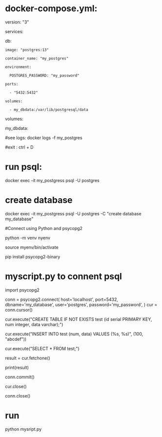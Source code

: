 # docker-compose.yml:

version: "3"

services:

  db:
  
    image: "postgres:13"
    
    container_name: "my_postgres"
    
    environment:
    
      POSTGRES_PASSWORD: "my_password"
      
    ports:
    
      - "5432:5432"
      
    volumes:
    
      - my_dbdata:/var/lib/postgresql/data
      
volumes:

  my_dbdata:
  
#see logs:
docker logs -f my_postgres

#exit : ctrl + D

# run psql:

docker exec -it my_postgress  psql -U postgres

# create database

docker exec -it my_postgress  psql -U postgres -C "create database my_database"

#Connect using Python and psycopg2 

python -m venv nyenv

source myenv/bin/activate

pip install psycopg2-binary

# myscript.py to connent psql

import psycopg2

conn = psycopg2.connect(
    host='localhost',
    port=5432,
    dbname='my_database',
    user='postgres',
    password='my_password',
)
cur = conn.cursor()

cur.execute("CREATE TABLE IF NOT EXISTS test (id serial PRIMARY KEY, num integer, data varchar);")

cur.execute("INSERT INTO test (num, data) VALUES (%s, %s)", (100, "abcdef"))

cur.execute("SELECT * FROM test;")

result = cur.fetchone()

print(result)

conn.commit()

cur.close()

conn.close()

# run 
python mysript.py

    
 
